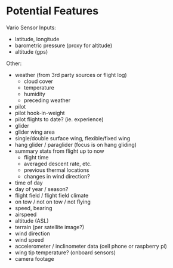 # Potential Features

Vario Sensor Inputs:

- latitude, longitude
- barometric pressure (proxy for altitude)
- altitude (gps)

Other:

- weather (from 3rd party sources or flight log)
  - cloud cover
  - temperature
  - humidity
  - preceding weather
- pilot
- pilot hook-in-weight
- pilot flights to date? (ie. experience)
- glider
- glider wing area
- single/double surface wing, flexible/fixed wing
- hang glider / paraglider (focus is on hang gliding)
- summary stats from flight up to now
  - flight time
  - averaged descent rate, etc.
  - previous thermal locations
  - changes in wind direction?
- time of day
- day of year / season?
- flight field / flight field climate
- on tow / not on tow / not flying
- speed, bearing
- airspeed
- altitude (ASL)
- terrain (per satellite image?)
- wind direction
- wind speed
- accelerometer / inclinometer data (cell phone or raspberry pi)
- wing tip temperature? (onboard sensors)
- camera footage
